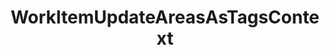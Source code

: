 ---
optionsClassName: WorkItemUpdateAreasAsTagsConfig
optionsClassFullName: MigrationTools._EngineV1.Configuration.Processing.WorkItemUpdateAreasAsTagsConfig
configurationSamples:
- name: default
  description: 
  code: >-
    {
      "$type": "WorkItemUpdateAreasAsTagsConfig",
      "Enabled": false,
      "AreaIterationPath": null
    }
  sampleFor: MigrationTools._EngineV1.Configuration.Processing.WorkItemUpdateAreasAsTagsConfig
description: A common issue with older *TFS/Azure DevOps* instances is the proliferation of `Area Paths`. With the use of `Area Path` for `Teams` and the addition of the `Node Name` column option these extensive tag hierarchies should instad be moved to tags.
className: WorkItemUpdateAreasAsTagsContext
typeName: Processors
architecture: v1
options:
- parameterName: AreaIterationPath
  type: String
  description: This is a required parameter. That define the root path of the iteration. To get the full path use `\`
  defaultValue: '\'
- parameterName: Enabled
  type: Boolean
  description: missng XML code comments
  defaultValue: missng XML code comments
status: Beta
processingTarget: Work Item
classFile: /src/VstsSyncMigrator.Core/Execution/ProcessingContext/WorkItemUpdateAreasAsTagsContext.cs
optionsClassFile: /src/MigrationTools/_EngineV1/Configuration/Processing/WorkItemUpdateAreasAsTagsConfig.cs

redirectFrom: []
layout: reference
toc: true
permalink: /Reference/v1/Processors/WorkItemUpdateAreasAsTagsContext/
title: WorkItemUpdateAreasAsTagsContext
categories:
- Processors
- v1
notes: ''
introduction: ''

---